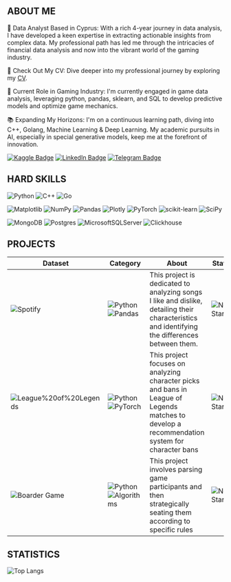 ## ABOUT ME
🌟 Data Analyst Based in Cyprus: With a rich 4-year journey in data analysis, I have developed a keen expertise in extracting actionable insights from complex data. My professional path has led me through the intricacies of financial data analysis and now into the vibrant world of the gaming industry.

📄 Check Out My CV: Dive deeper into my professional journey by exploring my <a href="https://docs.google.com/document/d/1vZNkEZGukUS27WgZzMv2rMLggt24-Ha3gcPX7U9UezM/edit?usp=sharing">CV</a>.

🚀 Current Role in Gaming Industry: I'm currently engaged in game data analysis, leveraging python, pandas, sklearn, and SQL to develop predictive models and optimize game mechanics.

📚 Expanding My Horizons: I'm on a continuous learning path, diving into C++, Golang, Machine Learning & Deep Learning. My academic pursuits in AI, especially in special generative models, keep me at the forefront of innovation.

<a href="https://www.kaggle.com/artemkharlamov"><img src="https://img.shields.io/badge/Kaggle-blue?style=for-the-badge&logo=kaggle&logoColor=white" alt="Kaggle Badge"/></a> <a href="https://www.linkedin.com/in/artemskharlamov/"><img src="https://img.shields.io/badge/LinkedIn-blue?style=for-the-badge&logo=linkedin&logoColor=white" alt="LinkedIn Badge"/></a> <a href="https://t.me/artikha"><img src="https://img.shields.io/badge/Telegram-blue?style=for-the-badge&logo=telegram&logoColor=white" alt="Telegram Badge"/></a>
 
## HARD SKILLS

![Python](https://img.shields.io/badge/python-3670A0?style=for-the-badge&logo=python&logoColor=ffdd54) ![C++](https://img.shields.io/badge/c++-%2300599C.svg?style=for-the-badge&logo=c%2B%2B&logoColor=white) ![Go](https://img.shields.io/badge/go-%2300ADD8.svg?style=for-the-badge&logo=go&logoColor=white)

![Matplotlib](https://img.shields.io/badge/Matplotlib-%23ffffff.svg?style=for-the-badge&logo=Matplotlib&logoColor=black) ![NumPy](https://img.shields.io/badge/numpy-%23013243.svg?style=for-the-badge&logo=numpy&logoColor=white) ![Pandas](https://img.shields.io/badge/pandas-%23150458.svg?style=for-the-badge&logo=pandas&logoColor=white) ![Plotly](https://img.shields.io/badge/Plotly-%233F4F75.svg?style=for-the-badge&logo=plotly&logoColor=white) ![PyTorch](https://img.shields.io/badge/PyTorch-%23EE4C2C.svg?style=for-the-badge&logo=PyTorch&logoColor=white) ![scikit-learn](https://img.shields.io/badge/scikit--learn-%23F7931E.svg?style=for-the-badge&logo=scikit-learn&logoColor=white) ![SciPy](https://img.shields.io/badge/SciPy-%230C55A5.svg?style=for-the-badge&logo=scipy&logoColor=%white)

![MongoDB](https://img.shields.io/badge/MongoDB-%234ea94b.svg?style=for-the-badge&logo=mongodb&logoColor=white) ![Postgres](https://img.shields.io/badge/postgres-%23316192.svg?style=for-the-badge&logo=postgresql&logoColor=white)  ![MicrosoftSQLServer](https://img.shields.io/badge/Microsoft%20SQL%20Server-CC2927?style=for-the-badge&logo=microsoft%20sql%20server&logoColor=white) ![Clickhouse](https://img.shields.io/badge/ClickHouse-%23F7931E.svg?style=for-the-badge&logo=ClickHouse&logoColor=yellow) 

## PROJECTS
Dataset | Category | About | Status | Link |
--- | --- | --- | --- | --- |
![Spotify](https://img.shields.io/badge/Spotify-1ED760?style=for-the-badge&logo=spotify&logoColor=white) | ![Python](https://img.shields.io/badge/python-3670A0?style=for-the-badge&logo=python&logoColor=ffdd54) ![Pandas](https://img.shields.io/badge/pandas-%23150458.svg?style=for-the-badge&logo=pandas&logoColor=white) | This project is dedicated to analyzing songs I like and dislike, detailing their characteristics and identifying the differences between them. | ![Not Started](https://img.shields.io/badge/not%20started-808080) | Link |
![League%20of%20Legends](https://img.shields.io/badge/League%20of%20Legends-C28F2C?style=for-the-badge&logo=leagueoflegends&logoColor=white) | ![Python](https://img.shields.io/badge/python-3670A0?style=for-the-badge&logo=python&logoColor=ffdd54) ![PyTorch](https://img.shields.io/badge/PyTorch-%23EE4C2C.svg?style=for-the-badge&logo=PyTorch&logoColor=white) | This project focuses on analyzing character picks and bans in League of Legends matches to develop a recommendation system for character bans | ![Not Started](https://img.shields.io/badge/not%20started-808080) | Link |
![Boarder Game](https://img.shields.io/badge/Boarder%20Game-blue?style=for-the-badge&logo) | ![Python](https://img.shields.io/badge/python-3670A0?style=for-the-badge&logo=python&logoColor=ffdd54) ![Algorithms](https://img.shields.io/badge/Algorithms-black?style=for-the-badge) | This project involves parsing game participants and then strategically seating them according to specific rules | ![Not Started](https://img.shields.io/badge/not%20started-808080) | [Link](https://github.com/saintarkhat/tournament_planner) |

## STATISTICS

![Top Langs](https://github-readme-stats.vercel.app/api/top-langs/?username=saintarkhat&layout=compact&theme=radical)


